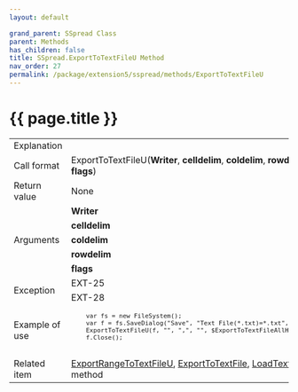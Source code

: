 ```yaml
---
layout: default

grand_parent: SSpread Class
parent: Methods
has_children: false
title: SSpread.ExportToTextFileU Method
nav_order: 27
permalink: /package/extension5/sspread/methods/ExportToTextFileU
---
```

# {{ page.title }}

<table>
  <tr>
    <td>Explanation</td>
    <td colspan="2"></td>
  </tr>
  <tr>
    <td>Call format</td>
    <td colspan="2">ExportToTextFileU(<b>Writer</b>, <b>celldelim</b>, <b>coldelim</b>, <b>rowdelim</b>, <b>flags</b>)</td>
  </tr>
  <tr>
    <td>Return value</td>
    <td colspan="2">None</td>
  </tr>  
  <tr>
    <td rowspan="5">Arguments</td>
    <td><b>Writer</b></td>
    <td></td>
  </tr>
  <tr>
    <td><b>celldelim</b></td>
    <td></td>
  </tr>
  <tr>
    <td><b>coldelim</b></td>
    <td></td>
  </tr>
  <tr>
    <td><b>rowdelim</b></td>
    <td></td>
  </tr>
  <tr>
    <td><b>flags</b></td>
    <td></td>
  </tr>
  <tr>
    <td rowspan="2">Exception</td>
    <td>EXT-25</td>
    <td></td>
  </tr>
  <tr>
    <td>EXT-28</td>
    <td></td>
  </tr>
  <tr>
    <td>Example of use</td>
    <td colspan="2"><code><pre>
    var fs = new FileSystem();
    var f = fs.SaveDialog("Save", "Text File(*.txt)=*.txt", "txt", "");
    ExportToTextFileU(f, "", ",", "", $ExportToTextFileAllHeaders);
    f.Close();
    </pre></code></td>
  </tr>
  <tr>
    <td>Related item</td>
    <td colspan="2"><a href="/package/extension5/sspread/methods/exportrangetotextfileu">ExportRangeToTextFileU</a>, <a href="/package/extension5/sspread/methods/exporttotextfile">ExportToTextFile</a>, <a href="/package/extension5/sspread/methods/loadtextfile">LoadTextFile</a> method</td>
  </tr>
</table>
